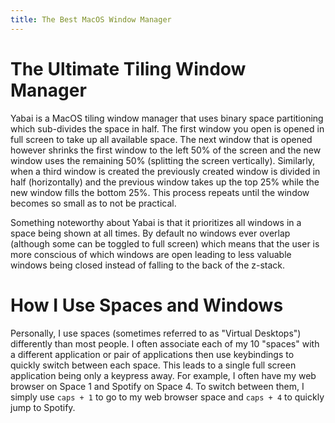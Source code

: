 ```yaml
---
title: The Best MacOS Window Manager
---
```


# The Ultimate Tiling Window Manager

Yabai is a MacOS tiling window manager that uses binary space partitioning which sub-divides the space in half. The first window you open is opened in full screen to take up all available space. The next window that is opened however shrinks the first window to the left 50% of the screen and the new window uses the remaining 50% (splitting the screen vertically). Similarly, when a third window is created the previously created window is divided in half (horizontally) and the previous window takes up the top 25% while the new window fills the bottom 25%. This process repeats until the window becomes so small as to not be practical.

Something noteworthy about Yabai is that it prioritizes all windows in a space being shown at all times. By default no windows ever overlap (although some can be toggled to full screen) which means that the user is more conscious of which windows are open leading to less valuable windows being closed instead of falling to the back of the z-stack.

# How I Use Spaces and Windows

Personally, I use spaces (sometimes referred to as "Virtual Desktops") differently than most people. I often associate each of my 10 "spaces" with a different application or pair of applications then use keybindings to quickly switch between each space. This leads to a single full screen application being only a keypress away. For example, I often have my web browser on Space 1 and Spotify on Space 4. To switch between them, I simply use `caps + 1` to go to my web browser space and `caps + 4` to quickly jump to Spotify.
